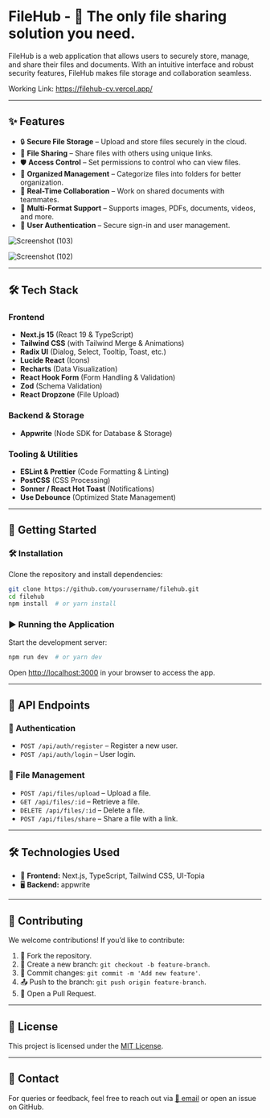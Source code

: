 # FileHub - 🚀 The only file sharing solution you need.

FileHub is a web application that allows users to securely store, manage, and share their files and documents. With an intuitive interface and robust security features, FileHub makes file storage and collaboration seamless.

Working Link: https://filehub-cv.vercel.app/

---

## ✨ Features

- 🔒 **Secure File Storage** – Upload and store files securely in the cloud.
- 🔗 **File Sharing** – Share files with others using unique links.
- 🛡️ **Access Control** – Set permissions to control who can view files.
- 📂 **Organized Management** – Categorize files into folders for better organization.
- 🤝 **Real-Time Collaboration** – Work on shared documents with teammates.
- 📑 **Multi-Format Support** – Supports images, PDFs, documents, videos, and more.
- 🔑 **User Authentication** – Secure sign-in and user management.

![Screenshot (103)](https://github.com/user-attachments/assets/7807be59-859d-4cbc-be1b-ce2e1bac9856)

![Screenshot (102)](https://github.com/user-attachments/assets/b902262f-7c98-4d19-819f-1be8679d42ab)

---

## 🛠 Tech Stack  

### **Frontend**  
- **Next.js 15** (React 19 & TypeScript)  
- **Tailwind CSS** (with Tailwind Merge & Animations)  
- **Radix UI** (Dialog, Select, Tooltip, Toast, etc.)  
- **Lucide React** (Icons)  
- **Recharts** (Data Visualization)  
- **React Hook Form** (Form Handling & Validation)  
- **Zod** (Schema Validation)  
- **React Dropzone** (File Upload)  

### **Backend & Storage**  
- **Appwrite** (Node SDK for Database & Storage)  

### **Tooling & Utilities**  
- **ESLint & Prettier** (Code Formatting & Linting)  
- **PostCSS** (CSS Processing)  
- **Sonner / React Hot Toast** (Notifications)  
- **Use Debounce** (Optimized State Management)

---

## 🚀 Getting Started

### 🛠 Installation
Clone the repository and install dependencies:

```bash
git clone https://github.com/yourusername/filehub.git
cd filehub
npm install  # or yarn install
```

### ▶ Running the Application
Start the development server:

```bash
npm run dev  # or yarn dev
```

Open [http://localhost:3000](http://localhost:3000) in your browser to access the app.

---

## 📡 API Endpoints

### 🔐 Authentication
- `POST /api/auth/register` – Register a new user.
- `POST /api/auth/login` – User login.

### 📂 File Management
- `POST /api/files/upload` – Upload a file.
- `GET /api/files/:id` – Retrieve a file.
- `DELETE /api/files/:id` – Delete a file.
- `POST /api/files/share` – Share a file with a link.

---

## 🛠 Technologies Used
- 🎨 **Frontend:** Next.js, TypeScript, Tailwind CSS, UI-Topia
- 🖥️ **Backend:** appwrite

---

## 🤝 Contributing
We welcome contributions! If you’d like to contribute:
1. 🍴 Fork the repository.
2. 🌿 Create a new branch: `git checkout -b feature-branch`.
3. 💾 Commit changes: `git commit -m 'Add new feature'`.
4. 📤 Push to the branch: `git push origin feature-branch`.
5. 🔄 Open a Pull Request.

---

## 📜 License
This project is licensed under the [MIT License](LICENSE).

---

## 📧 Contact
For queries or feedback, feel free to reach out via [📩 email](mailto:chiragvaru0@gmail.com) or open an issue on GitHub.

